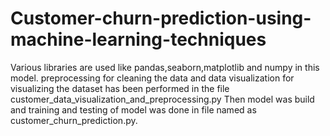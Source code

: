 # Customer-churn-prediction-using-machine-learning-techniques
Various libraries are used like pandas,seaborn,matplotlib and numpy in this model.
preprocessing for cleaning the data  and data visualization for visualizing the dataset  has been performed in the file customer_data_visualization_and_preprocessing.py
Then model was build and training and testing of model was done in file named as customer_churn_prediction.py.


